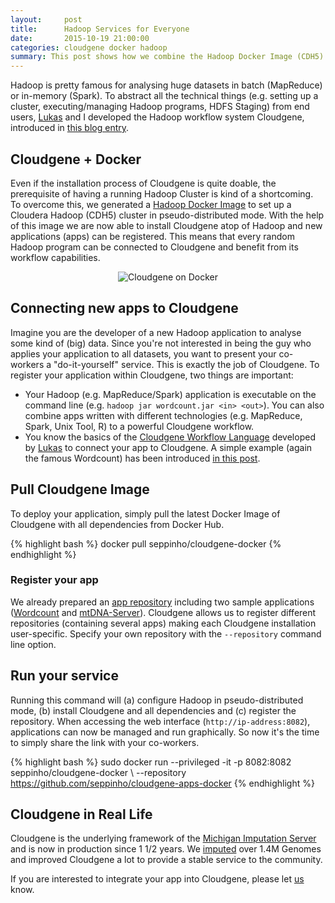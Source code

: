 ```yaml
---
layout:     post
title:      Hadoop Services for Everyone
date:       2015-10-19 21:00:00
categories: cloudgene docker hadoop
summary: This post shows how we combine the Hadoop Docker Image (CDH5) with our Hadoop workflow system Cloudgene. Due to Cloudgene's interface, new applications can be registered to Cloudgene and provided as a service to everyone. 
---
```


Hadoop is pretty famous for analysing huge datasets in batch (MapReduce) or in-memory (Spark). To abstract all the technical things (e.g. setting up a cluster, executing/managing Hadoop programs, HDFS Staging) from end users, [Lukas](http://www.forer.it) and I developed the Hadoop workflow system Cloudgene, introduced in [this blog entry](http://seppinho.github.io/cloudgene/hadoop/2015/08/27/cloudgene/).

## Cloudgene + Docker
Even if the installation process of Cloudgene is quite doable, the prerequisite of having a running Hadoop Cluster is kind of a shortcoming. To overcome this, we generated a [Hadoop Docker Image](http://seppinho.github.io/docker/hadoop/2015/08/26/docker-hadoop/) to set up a Cloudera Hadoop (CDH5) cluster in pseudo-distributed mode. With the help of this image we are now able to install Cloudgene atop of Hadoop and new applications (apps) can be registered. This means that every random Hadoop program can be connected to Cloudgene and benefit from its workflow capabilities.

<p align="center">
  <img src="http://seppinho.github.io/uploads/workflow.png" alt="Cloudgene on Docker"/>
</p>

## Connecting new apps to Cloudgene
Imagine you are the developer of a new Hadoop application to analyse some kind of (big) data. Since you're not interested in being the guy who applies your application to all datasets, you want to present your co-workers a "do-it-yourself" service. This is exactly the job of Cloudgene. To register your application within Cloudgene, two things are important:

- Your Hadoop (e.g. MapReduce/Spark) application is executable on the command line (e.g. `hadoop jar wordcount.jar <in> <out>`). You can also combine apps written with different technologies (e.g. MapReduce, Spark, Unix Tool, R) to a powerful Cloudgene workflow.
- You know the basics of the [Cloudgene Workflow Language](http://cloudgene.uibk.ac.at/developer-guide/) developed by [Lukas](http://www.forer.it) to connect your app to Cloudgene. A simple example (again the famous Wordcount) has been introduced [in this post](http://seppinho.github.io/cloudgene/hadoop/2015/08/27/cloudgene/).

## Pull Cloudgene Image
To deploy your application, simply pull the latest Docker Image of Cloudgene with all dependencies from Docker Hub.

{% highlight bash %}
docker pull seppinho/cloudgene-docker
{% endhighlight %}

### Register your app
We already prepared an [app repository](https://github.com/seppinho/cloudgene-apps-docker) including two sample applications ([Wordcount](https://hadoop.apache.org/docs/current/hadoop-mapreduce-client/hadoop-mapreduce-client-core/MapReduceTutorial.html#Example:_WordCount_v1.0) and [mtDNA-Server](http://mtdna-server.uibk.ac.at/start.html)). Cloudgene allows us to register different repositories (containing several apps) making each Cloudgene installation user-specific. Specify your own repository with the `--repository` command line option.

## Run your service
Running this command will (a) configure Hadoop in pseudo-distributed mode, (b) install Cloudgene and all dependencies and (c) register the repository. When accessing the web interface (`http://ip-address:8082`), applications can now be managed and run graphically. So now it's the time to simply share the link with your co-workers.

{% highlight bash %}
sudo docker run --privileged -it -p 8082:8082 seppinho/cloudgene-docker \ --repository https://github.com/seppinho/cloudgene-apps-docker
{% endhighlight %}


## Cloudgene in Real Life
Cloudgene is the underlying framework of the [Michigan Imputation Server](https://imputationserver.sph.umich.edu/) and is now in production since 1 1/2 years. We [imputed](http://genome.sph.umich.edu/wiki/Minimac3) over 1.4M Genomes and improved Cloudgene a lot to provide a stable service to the community.

If you are interested to integrate your app into Cloudgene, please let [us](http://seppinho.github.io/about/) know.
